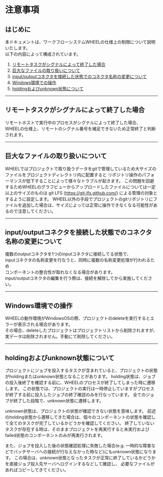 # 注意事項
## はじめに
本ドキュメントは、ワークフローシステムWHEELの仕様上の制限について説明いたします。  
以下の内容によって構成されています。  
1. [リモートタスクがシグナルによって終了した場合](#リモートタスクがシグナルによって終了した場合)
1. [巨大なファイルの取り扱いについて](#巨大なファイルの取り扱いについて)
1. [input/outputコネクタを接続した状態でのコネクタ名称の変更について](#input/outputコネクタを接続した状態でのコネクタ名称の変更について)
1. [Windows環境での操作](#Windows環境での操作)
1. [holdingおよびunknown状態について](#holdingおよびunknown状態について)

***
## リモートタスクがシグナルによって終了した場合
リモートホストで実行中のプロセスがシグナルによって終了した場合、  
WHEELの仕様上、リモートのシグナル番号を補足できないため正常終了と判断されます。  
***
## 巨大なファイルの取り扱いについて
WHEELではプロジェクトで取り扱うデータをgitで管理しているため大サイズのファイルをプロジェクトディレクトリ内に配置すると
リポジトリ操作のパフォーマンスが低下することによって様々なトラブルが起きます。
この問題を回避するためWHEELのグラフビューからアップロードしたファイルについては一定以上のサイズのものは
git LFS (https://git-lfs.github.com/) による管理の対象とするように設定します。
WHEEL以外の手段でプロジェクトのgitリポジトリにファイルを追加した場合は、サイズによっては正常に操作できなくなる可能性があるので注意してください。
***
## input/outputコネクタを接続した状態でのコネクタ名称の変更について
複数のoutputコネクタを1つのinputコネクタに接続してる状態で、  
inputコネクタの名称変更を行なうと、同時に複数の名称変更処理が行われるため  
コンポーネントの整合性が取れなくなる場合があります。  
input/outputコネクタの編集を行う際は、接続を解除してから実施してください。
***
## Windows環境での操作
WHEELの動作環境がWindowsOSの際、プロジェクトのdeleteを実行するとエラーが表示される場合があります。  
その場合、deleteしたプロジェクトはプロジェクトリストから削除されますが、実データは削除されません。手動にて削除してください。
***
## holdingおよびunknown状態について
プロジェクトにジョブを投入するタスクが含まれていると、プロジェクトの状態がholdingまたはunknown状態となることがあります。
holding状態は、ジョブの投入後終了を確認する前に、WHEELのプロセスが終了してしまった時に遷移します。
この状態では、プロジェクトの実行は一時停止していますがプロセスが終了する前に投入したジョブの終了確認のみを行なっています。
全てのジョブが終了した段階で、unknown状態に遷移します。

unknown状態は、プロジェクトの状態が確認できない状態を意味します。
前述のholding状態から遷移してきた場合は、個々のコンポーネントの状態を確認して全てのタスクが完了しているかどうかを確認してください。
終了していないタスクが存在する時は、そのままプロジェクトを再実行すると未実行およびfailed状態のコンポーネントのみが再実行されます。

また、ジョブを投入した後の状態確認処理に失敗した場合(e.g. 一時的な障害などでバッチサーバへの接続が行なえなかった時など)にもunknown状態になります。
この場合は、unknown状態となったタスクが正常に終了しているかどうかを直接ジョブ投入先サーバへログインするなどして確認し、
必要なファイルがあればコピーしてきてください。

